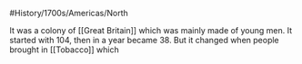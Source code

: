 #History/1700s/Americas/North 

It was a colony of [[Great Britain]] which was mainly made of young men. It started with 104, then in a year became 38. But it changed when people brought in [[Tobacco]] which 